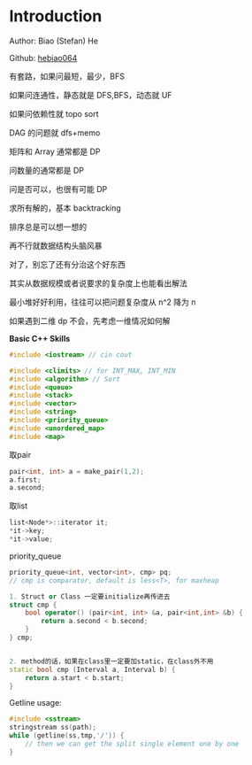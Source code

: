 # Introduction

Author: Biao \(Stefan\) He

Github: [hebiao064](https://github.com/hebiao064)

有套路，如果问最短，最少，BFS

如果问连通性，静态就是 DFS,BFS，动态就 UF

如果问依赖性就 topo sort

DAG 的问题就 dfs+memo

矩阵和 Array 通常都是 DP

问数量的通常都是 DP

问是否可以，也很有可能 DP

求所有解的，基本 backtracking

排序总是可以想一想的

再不行就数据结构头脑风暴

对了，别忘了还有分治这个好东西

其实从数据规模或者说要求的复杂度上也能看出解法

最小堆好好利用，往往可以把问题复杂度从 n^2 降为 n

如果遇到二维 dp 不会，先考虑一维情况如何解

**Basic C++ Skills**

```cpp
#include <iostream> // cin cout
```

```cpp
#include <climits> // for INT_MAX, INT_MIN
#include <algorithm> // Sort
#include <queue>
#include <stack>
#include <vector>
#include <string>
#include <priority_queue>
#include <unordered_map>
#include <map>
```

取pair

```cpp
pair<int, int> a = make_pair(1,2);
a.first;
a.second;
```

取list

```cpp
list<Node*>::iterator it;
*it->key;
*it->value;
```

priority\_queue

```cpp
priority_queue<int, vector<int>, cmp> pq;
// cmp is comparator, default is less<T>, for maxheap

1. Struct or Class 一定要initialize再传进去
struct cmp {
    bool operator() (pair<int, int> &a, pair<int,int> &b) {
        return a.second < b.second;
    }
} cmp;


2. method的话，如果在class里一定要加static，在class外不用
static bool cmp (Interval a, Interval b) {
    return a.start < b.start;
} 
```

Getline usage:

```cpp
#include <sstream>
stringstream ss(path);
while (getline(ss,tmp,'/')) {
    // then we can get the split single element one by one
}
```



